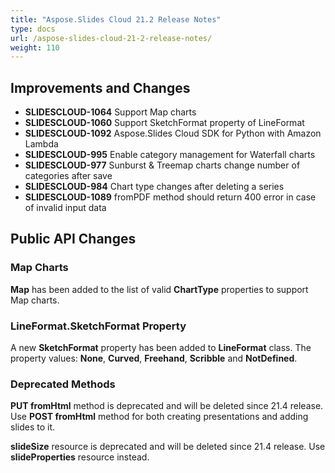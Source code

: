 ```yaml
---
title: "Aspose.Slides Cloud 21.2 Release Notes"
type: docs
url: /aspose-slides-cloud-21-2-release-notes/
weight: 110
---
```

## **Improvements and Changes**

- **SLIDESCLOUD-1064** Support Map charts
- **SLIDESCLOUD-1060** Support SketchFormat property of LineFormat
- **SLIDESCLOUD-1092** Aspose.Slides Cloud SDK for Python with Amazon Lambda
- **SLIDESCLOUD-995** Enable category management for Waterfall charts
- **SLIDESCLOUD-977** Sunburst & Treemap charts change number of categories after save
- **SLIDESCLOUD-984** Chart type changes after deleting a series
- **SLIDESCLOUD-1089** fromPDF method should return 400 error in case of invalid input data

## **Public API Changes**
### Map Charts
**Map** has been added to the list of valid **ChartType** properties to support Map charts.

### **LineFormat.SketchFormat** Property
A new **SketchFormat** property has been added to **LineFormat** class. The property values: **None**, **Curved**, **Freehand**, **Scribble** and **NotDefined**.

### **Deprecated Methods**
**PUT fromHtml** method is deprecated and will be deleted since 21.4 release. Use **POST fromHtml** method for both creating presentations and adding slides to it.

**slideSize** resource is deprecated and will be deleted since 21.4 release. Use **slideProperties** resource instead.
